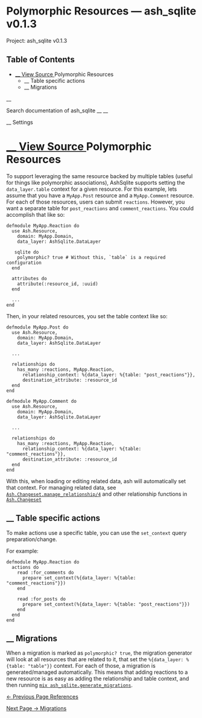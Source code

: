 # Polymorphic Resources — ash_sqlite v0.1.3

Project: ash_sqlite v0.1.3

## Table of Contents

- [ __ View Source ](external_link) Polymorphic Resources
  - __ Table specific actions
  - __ Migrations

__

Search documentation of ash_sqlite __ __

__ Settings

#  [ __ View Source ](external_link) Polymorphic Resources

To support leveraging the same resource backed by multiple tables (useful for things like polymorphic associations), AshSqlite supports setting the `data_layer.table` context for a given resource. For this example, lets assume that you have a `MyApp.Post` resource and a `MyApp.Comment` resource. For each of those resources, users can submit `reactions`. However, you want a separate table for `post_reactions` and `comment_reactions`. You could accomplish that like so:
    
    
    defmodule MyApp.Reaction do
      use Ash.Resource,
        domain: MyApp.Domain,
        data_layer: AshSqlite.DataLayer
    
       sqlite do
        polymorphic? true # Without this, `table` is a required configuration
      end
    
      attributes do
        attribute(:resource_id, :uuid)
      end
    
      ...
    end

Then, in your related resources, you set the table context like so:
    
    
    defmodule MyApp.Post do
      use Ash.Resource,
        domain: MyApp.Domain,
        data_layer: AshSqlite.DataLayer
    
      ...
    
      relationships do
        has_many :reactions, MyApp.Reaction,
          relationship_context: %{data_layer: %{table: "post_reactions"}},
          destination_attribute: :resource_id
      end
    end
    
    defmodule MyApp.Comment do
      use Ash.Resource,
        domain: MyApp.Domain,
        data_layer: AshSqlite.DataLayer
    
      ...
    
      relationships do
        has_many :reactions, MyApp.Reaction,
          relationship_context: %{data_layer: %{table: "comment_reactions"}},
          destination_attribute: :resource_id
      end
    end

With this, when loading or editing related data, ash will automatically set that context. For managing related data, see [`Ash.Changeset.manage_relationship/4`](3.0.8/Ash.Changeset.html#manage_relationship/4) and other relationship functions in [`Ash.Changeset`](3.0.8/Ash.Changeset.html)

##  __ Table specific actions

To make actions use a specific table, you can use the `set_context` query preparation/change.

For example:
    
    
    defmodule MyApp.Reaction do
      actions do
        read :for_comments do
          prepare set_context(%{data_layer: %{table: "comment_reactions"}})
        end
    
        read :for_posts do
          prepare set_context(%{data_layer: %{table: "post_reactions"}})
        end
      end
    end

##  __ Migrations

When a migration is marked as `polymorphic? true`, the migration generator will look at all resources that are related to it, that set the `%{data_layer: %{table: "table"}}` context. For each of those, a migration is generated/managed automatically. This means that adding reactions to a new resource is as easy as adding the relationship and table context, and then running [`mix ash_sqlite.generate_migrations`](external_link).

[ ← Previous Page  References  ](external_link)

[ Next Page →  Migrations  ](external_link)
